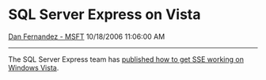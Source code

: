 <div id="page">

# SQL Server Express on Vista

[Dan Fernandez -
MSFT](https://social.msdn.microsoft.com/profile/Dan%20Fernandez%20-%20MSFT)
10/18/2006 11:06:00 AM

-----

<div id="content">

The SQL Server Express team has [published how to get SSE working on
Windows
Vista](http://blogs.msdn.com/sqlexpress/archive/2006/10/11/getting-things-working-on-vista-aka-dealing-with-user-account-control.aspx).

</div>

</div>

